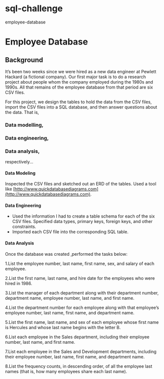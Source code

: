# sql-challenge
employee-database

#  Employee Database

## Background

It’s been two weeks since we were hired as a new data engineer at Pewlett Hackard (a fictional company). Our first major task is to do a research project about people whom the company employed during the 1980s and 1990s. All that remains of the employee database from that period are six CSV files.

For this project, we design the tables to hold the data from the CSV files, import the CSV files into a SQL database, and then answer questions about the data.
 That is, 
### Data modelling,
### Data engineering,
### Data analysis, 
respectively...


#### Data Modeling

Inspected the CSV files and sketched out an ERD of the tables. 
Used a tool like [http://www.quickdatabasediagrams.com](http://www.quickdatabasediagrams.com).




#### Data Engineering

* Used the information I had to create a table schema for each of the six CSV files. Specified data types, primary keys, foreign keys, and other constraints.
* Imported each CSV file into the corresponding SQL table. 

#### Data Analysis

Once the database was created ,performed the tasks below:

1.List the employee number, last name, first name, sex, and salary of each employee.

2.List the first name, last name, and hire date for the employees who were hired in 1986.

3.List the manager of each department along with their department number, department name, employee number, last name, and first name.

4.List the department number for each employee along with that employee’s employee number, last name, first name, and department name.

5.List the first name, last name, and sex of each employee whose first name is Hercules and whose last name begins with the letter B.

6.List each employee in the Sales department, including their employee number, last name, and first name.

7.List each employee in the Sales and Development departments, including their employee number, last name, first name, and department name.

8.List the frequency counts, in descending order, of all the employee last names (that is, how many employees share each last name).




